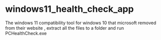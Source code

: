 # windows11_health_check_app
The windows 11 compatibility tool for windows 10 that microsoft removed from their website ,
extract all the files to a folder and run PCHealthCheck.exe
